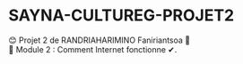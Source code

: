 # SAYNA-CULTUREG-PROJET2
😊 Projet 2 de RANDRIAHARIMINO Faniriantsoa 🤖 <br>
🙋‍ Module 2 : Comment Internet fonctionne ✔.
